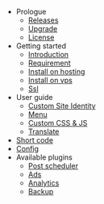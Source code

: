 - Prologue
  - [Releases](releases.md)
  - [Upgrade](upgrade.md)
  - [License](license.md)
- Getting started
  - [Introduction](README.md)
  - [Requirement](requirement.md)
  - [Install on hosting](install-on-hosting.md)
  - [Install on vps](install-on-vps.md)
  - [Ssl](ssl.md)
- User guide
  - [Custom Site Identity](general.md)
  - [Menu](menu.md)
  - [Custom CSS & JS](cssjs.md)
  - [Translate](translate.md)
- [Short code](shortcode.md)
- [Config](config.md)
- Available plugins
  - [Post scheduler](plugin-post-scheduler.md)
  - [Ads](plugin-ads.md)
  - [Analytics](plugin-analytics.md)
  - [Backup](plugin-backup.md)
